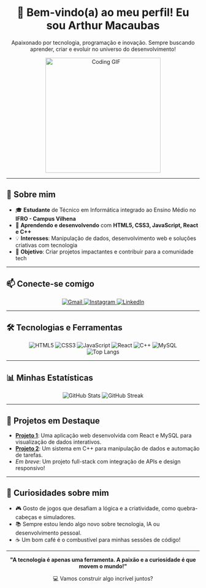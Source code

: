 <div align="center">
  <h1>👋 Bem-vindo(a) ao meu perfil! Eu sou Arthur Macaubas</h1>
  <p>Apaixonado por tecnologia, programação e inovação. Sempre buscando aprender, criar e evoluir no universo do desenvolvimento!</p>
  <img src="https://media.giphy.com/media/L1R1tvI9svkIWwpVYr/giphy.gif" alt="Coding GIF" width="300"/>
</div>

---

## 🚀 Sobre mim

- 🎓 **Estudante** de Técnico em Informática integrado ao Ensino Médio no **IFRO - Campus Vilhena**  
- 🌱 **Aprendendo e desenvolvendo** com **HTML5, CSS3, JavaScript, React e C++**  
- 💡 **Interesses**: Manipulação de dados, desenvolvimento web e soluções criativas com tecnologia  
- 🎯 **Objetivo**: Criar projetos impactantes e contribuir para a comunidade tech

---

## 📫 Conecte-se comigo

<div align="center">
  <a href="mailto:seuemail@gmail.com">
    <img src="https://img.shields.io/badge/Gmail-D14836?style=for-the-badge&logo=gmail&logoColor=white" alt="Gmail"/>
  </a>
  <a href="https://www.instagram.com/eumacaubas/">
    <img src="https://img.shields.io/badge/Instagram-E4405F?style=for-the-badge&logo=instagram&logoColor=white" alt="Instagram"/>
  </a>
  <a href="https://www.linkedin.com/in/seu-linkedin-aqui">
    <img src="https://img.shields.io/badge/LinkedIn-0077B5?style=for-the-badge&logo=linkedin&logoColor=white" alt="LinkedIn"/>
  </a>
</div>

---

## 🛠️ Tecnologias e Ferramentas

<div align="center">
  <img src="https://img.shields.io/badge/HTML5-E34F26?style=flat-square&logo=html5&logoColor=white" alt="HTML5"/>
  <img src="https://img.shields.io/badge/CSS3-1572B6?style=flat-square&logo=css3&logoColor=white" alt="CSS3"/>
  <img src="https://img.shields.io/badge/JavaScript-F7DF1E?style=flat-square&logo=javascript&logoColor=black" alt="JavaScript"/>
  <img src="https://img.shields.io/badge/React-61DAFB?style=flat-square&logo=react&logoColor=black" alt="React"/>
  <img src="https://img.shields.io/badge/C++-00599C?style=flat-square&logo=c%2B%2B&logoColor=white" alt="C++"/>
  <img src="https://img.shields.io/badge/MySQL-00758F?style=flat-square&logo=mysql&logoColor=white" alt="MySQL"/>
</div>

<div align="center">
  <img src="https://github-readme-stats.vercel.app/api/top-langs/?username=ArthurMacaubas&layout=compact&theme=dracula&locale=pt-br" alt="Top Langs"/>
</div>

---

## 📊 Minhas Estatísticas

<div align="center">
  <img src="https://github-readme-stats.vercel.app/api?username=ArthurMacaubas&show_icons=true&theme=dracula&locale=pt-br" alt="GitHub Stats"/>
  <img src="https://github-readme-streak-stats.herokuapp.com/?user=ArthurMacaubas&theme=dracula&locale=pt-br" alt="GitHub Streak"/>
</div>

---

## 🌟 Projetos em Destaque

- **[Projeto 1](#)**: Uma aplicação web desenvolvida com React e MySQL para visualização de dados interativos.  
- **[Projeto 2](#)**: Um sistema em C++ para manipulação de dados e automação de tarefas.  
- *Em breve*: Um projeto full-stack com integração de APIs e design responsivo!

---

## 💬 Curiosidades sobre mim

- 🎮 Gosto de jogos que desafiam a lógica e a criatividade, como quebra-cabeças e simuladores.  
- 📚 Sempre estou lendo algo novo sobre tecnologia, IA ou desenvolvimento pessoal.  
- ☕ Um bom café é o combustível para minhas sessões de código!  

---

<div align="center">
  <p><strong>"A tecnologia é apenas uma ferramenta. A paixão e a curiosidade é que movem o mundo!"</strong></p>
  <p>💻 Vamos construir algo incrível juntos?</p>
</div>
